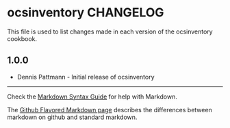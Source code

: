 ocsinventory CHANGELOG
======================

This file is used to list changes made in each version of the ocsinventory cookbook.

1.0.0
-----
- Dennis Pattmann - Initial release of ocsinventory

- - -
Check the [Markdown Syntax Guide](http://daringfireball.net/projects/markdown/syntax) for help with Markdown.

The [Github Flavored Markdown page](http://github.github.com/github-flavored-markdown/) describes the differences between markdown on github and standard markdown.
